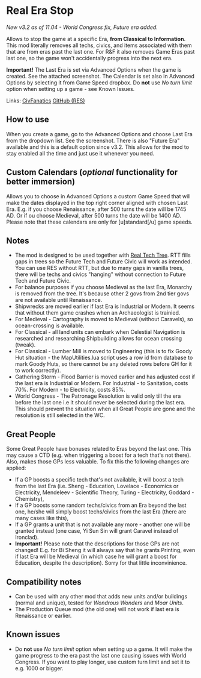 # Real Era Stop

*New v3.2 as of 11.04 - World Congress fix, Future era added.*

Allows to stop the game at a specific Era, **from Classical to Information**. This mod literally removes all techs, civics, and items associated with them that are from eras past the last one. For R&F it also removes Game Eras past last one, so the game won't accidentally progress into the next era.

**Important!** The Last Era is set via Advanced Options when the game is created. See the attached screenshot. The Calendar is set also in Advanced Options by selecting it from Game Speed dropbox. Do **not** use *No turn limit* option when setting up a game - see Known Issues.

Links: [CivFanatics](http://forums.civfanatics.com/resources/real-era-stop.25998) [GitHub (RES)](https://github.com/Infixo/Civ6-Mods)

## How to use

When you create a game, go to the Advanced Options and choose Last Era from the dropdown list. See the screenshot.
There is also "Future Era" available and this is a default option since v3.2. This allows for the mod to stay enabled all the time and just use it whenever you need.

## Custom Calendars (*optional* functionality for better immersion)
Allows you to choose in Advanced Options a custom Game Speed that will make the dates displayed in the top right corner aligned with chosen Last Era. E.g. if you choose Renaissance, after 500 turns the date will be 1745 AD. Or if ou choose Medieval, after 500 turns the date will be 1400 AD. Please note that these calendars are only for [u]standard[/u] game speeds.

## Notes

- The mod is designed to be used together with [Real Tech Tree](http://steamcommunity.com/sharedfiles/filedetails/?id=871465857). RTT fills gaps in trees so the Future Tech and Future Civic will work as intended. You can use RES without RTT, but due to many gaps in vanilla trees, there will be techs and civics "hanging" without connection to Future Tech and Future Civic.
- For balance purposes if you choose Medieval as the last Era, Monarchy is removed from the tree. It's because other 2 govs from 2nd tier govs are not available until Renaissance.
- Shipwrecks are moved earlier if last Era is Industrial or Modern. It seems that without them game crashes when an Archaeologist is trainied.
- For Medieval - Cartography is moved to Medieval (without Caravels), so ocean-crossing is available.
- For Classical - all land units can embark when Celestial Navigation is researched and researching Shipbuilding allows for ocean crossing (tweak).
- For Classical - Lumber Mill is moved to Engineering (this is to fix Goody Hut situation - the MapUtilities.lua script uses a row id from database to mark Goody Huts, so there cannot be any deleted rows before GH for it to work correctly).
- Gathering Storm - Flood Barrier is moved earlier and has adjusted cost if the last era is Industrial or Modern. For Industrial - to Sanitation, costs 70%. For Modern - to Electricity, costs 85%.
- World Congress - The Patronage Resolution is valid only till the era before the last one i.e it should never be selected during the last era. This should prevent the situation when all Great People are gone and the resolution is still selected in the WC.

## Great People

Some Great People have bonuses related to Eras beyond the last one. This may cause a CTD (e.g. when triggering a boost for a tech that's not there). Also, makes those GPs less valuable. To fix this the following changes are applied:
- If a GP boosts a specific tech that's not available, it will boost a tech from the last Era (i.e. Sheng - Education, Lovelace - Economics or Electricity, Mendeleev - Scientific Theory, Turing - Electricity, Goddard - Chemistry),
- If a GP boosts some random techs/civics from an Era beyond the last one, he/she will simply boost techs/civics from the last Era (there are many cases like this),
- If a GP grants a unit that is not available any more - another one will be granted instead (one case, Yi Sun Sin will grant Caravel instead of Ironclad).
- **Important!** Please note that the descriptions for those GPs are not changed! E.g. for Bi Sheng it will always say that he grants Printing, even if last Era will be Medieval (in which case he will grant a boost for Education, despite the description). Sorry for that little inconvinience.

## Compatibility notes

- Can be used with any other mod that adds new units and/or buildings (normal and unique), tested for *Wondrous Wonders* and *Moar Units*.
- The Production Queue mod (the old one) will not work if last era is Renaissance or earlier.

## Known issues

- Do **not** use *No turn limit* option when setting up a game. It will make the game progress to the era past the last one causing issues with World Congress. If you want to play longer, use custom turn limit and set it to e.g. 1000 or bigger.
